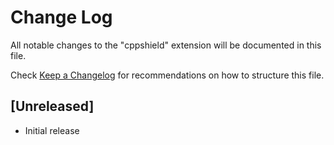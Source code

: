 # Change Log

All notable changes to the "cppshield" extension will be documented in this file.

Check [Keep a Changelog](http://keepachangelog.com/) for recommendations on how to structure this file.

## [Unreleased]

- Initial release